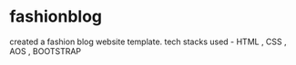 # fashionblog
created a fashion blog website template. tech stacks used - HTML , CSS , AOS , BOOTSTRAP

